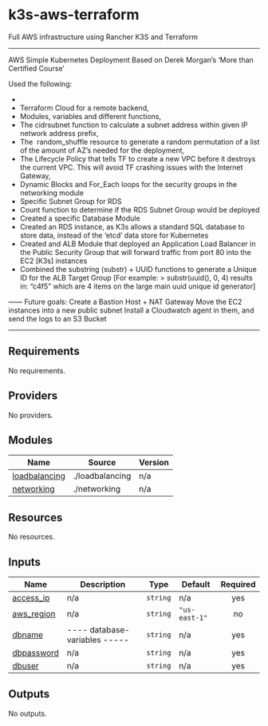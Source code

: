 # k3s-aws-terraform
Full AWS infrastructure using Rancher K3S and Terraform

----------
AWS Simple Kubernetes Deployment Based on Derek Morgan’s ‘More than Certified Course’

Used the following:

- 
- Terraform Cloud for a remote backend, 
- Modules, variables and different functions,
- The cidrsubnet function to calculate a subnet address within given IP network address prefix,
- The  random_shuffle resource to generate a random permutation of a list of the amount of AZ’s needed for the deployment,
- The Lifecycle Policy that tells TF to create a new VPC before it destroys the current VPC. This will avoid TF crashing issues with the Internet Gateway,
- Dynamic Blocks and For_Each loops for the security groups in the networking module
- Specific Subnet Group for RDS
- Count function to determine if the RDS Subnet Group would be deployed
- Created a specific Database Module
- Created an RDS instance, as K3s allows a standard SQL database to store data, instead of the ‘etcd’ data store for Kubernetes
- Created and ALB Module that deployed an Application Load Balancer in the Public Security Group that will forward traffic from port 80 into the EC2 [K3s] instances
- Combined the substring (substr) + UUID functions to generate a Unique ID for the ALB Target Group [For example: > substr(uuid(), 0, 4) results in: “c4f5” which are 4 items on the large main uuid unique id generator]


——
Future goals:
Create a Bastion Host + NAT Gateway
Move the EC2 instances into a new public subnet
Install a Cloudwatch agent in them, and send the logs to an S3 Bucket 

--------
<!-- BEGIN_TF_DOCS -->
## Requirements

No requirements.

## Providers

No providers.

## Modules

| Name | Source | Version |
|------|--------|---------|
| <a name="module_loadbalancing"></a> [loadbalancing](#module\_loadbalancing) | ./loadbalancing | n/a |
| <a name="module_networking"></a> [networking](#module\_networking) | ./networking | n/a |

## Resources

No resources.

## Inputs

| Name | Description | Type | Default | Required |
|------|-------------|------|---------|:--------:|
| <a name="input_access_ip"></a> [access\_ip](#input\_access\_ip) | n/a | `string` | n/a | yes |
| <a name="input_aws_region"></a> [aws\_region](#input\_aws\_region) | n/a | `string` | `"us-east-1"` | no |
| <a name="input_dbname"></a> [dbname](#input\_dbname) | ---- database-variables ----- | `string` | n/a | yes |
| <a name="input_dbpassword"></a> [dbpassword](#input\_dbpassword) | n/a | `string` | n/a | yes |
| <a name="input_dbuser"></a> [dbuser](#input\_dbuser) | n/a | `string` | n/a | yes |

## Outputs

No outputs.
<!-- END_TF_DOCS -->